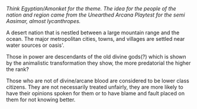 *Think Egyptian/Amonket for the theme. The idea for the people of the nation and region came from the Unearthed Arcana Playtest for the semi Aasimar, almost lycanthropes.*

A desert nation that is nestled between a large mountain range and the ocean. The major metropolitan cities, towns, and villages are settled near water sources or oasis'.

Those in power are descendants of the old divine gods(?) which is shown by the animalistic transformation they show, the more predatorial the higher the rank?

Those who are not of divine/arcane blood are considered to be lower class citizens.  They are not necessarily treated unfairly, they are more likely to have their opinions spoken for them or to have blame and fault placed on them for not knowing better.  


